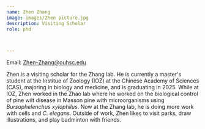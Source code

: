```yaml
---
name: Zhen Zhang
image: images/Zhen picture.jpg
description: Visiting Scholar
role: phd



---
```

Email: Zhen-Zhang@ouhsc.edu

Zhen is a visiting scholar for the Zhang lab.  He is currently a master's student at the Institue of Zoology (IOZ) at the Chinese Academy of Sciences (CAS), majoring in biology and medicine, and is graduating in 2025.  While at IOZ, Zhen worked in the Zhao lab where he worked on the biological control of pine wilt disease in Masson pine with microorganisms using *Bursaphelenchus xylophilus*. Now at the Zhang lab, he is doing more work with cells and *C. elegans*. Outside of work, Zhen likes to visit parks, draw illustrations, and play badminton with friends.
